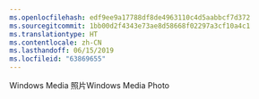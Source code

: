 ```yaml
---
ms.openlocfilehash: edf9ee9a17788df8de4963110c4d5aabbcf7d372
ms.sourcegitcommit: 1bb00d2f4343e73ae8d58668f02297a3cf10a4c1
ms.translationtype: HT
ms.contentlocale: zh-CN
ms.lasthandoff: 06/15/2019
ms.locfileid: "63869655"
---
```

<span data-ttu-id="beeb7-101">Windows Media 照片</span><span class="sxs-lookup"><span data-stu-id="beeb7-101">Windows Media Photo</span></span>